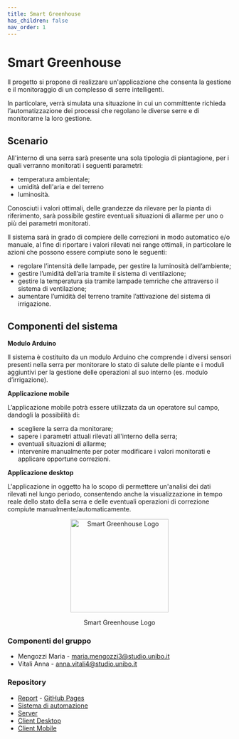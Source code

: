 ```yaml
---
title: Smart Greenhouse
has_children: false
nav_order: 1
---
```


# Smart Greenhouse
Il progetto si propone di realizzare un'applicazione che consenta la gestione e il monitoraggio di un complesso di serre intelligenti.

In particolare, verrà simulata una situazione in cui un committente richieda l’automatizzazione dei processi che regolano le diverse serre e di monitorarne la loro gestione.

## Scenario
All'interno di una serra sarà presente una sola tipologia di piantagione, per i quali verranno monitorati i seguenti parametri:

- temperatura ambientale;
- umidità dell'aria e del terreno
- luminosità.

Conosciuti i valori ottimali, delle grandezze da rilevare per la pianta di riferimento, sarà possibile gestire eventuali situazioni di allarme per uno o più dei parametri monitorati.

Il sistema sarà in grado di compiere delle correzioni in modo automatico e/o manuale, al fine di riportare i valori rilevati nei range ottimali, in particolare le azioni che possono essere compiute sono le seguenti:

- regolare l’intensità delle lampade, per gestire la luminosità dell’ambiente;
- gestire l’umidità dell’aria tramite il sistema di ventilazione;
- gestire la temperatura sia tramite lampade temriche che attraverso il sistema di ventilazione;
- aumentare l’umidità del terreno tramite l’attivazione del sistema di irrigazione.

## Componenti del sistema
**Modulo Arduino**

Il sistema è costituito da un modulo Arduino che comprende i diversi sensori presenti nella serra per monitorare lo stato di salute delle piante e i moduli aggiuntivi per la gestione delle operazioni al suo interno (es. modulo d’irrigazione).

**Applicazione mobile**

L’applicazione mobile potrà essere utilizzata da un operatore sul campo, dandogli la possibilità di:

- scegliere la serra da monitorare;
- sapere i parametri attuali rilevati all'interno della serra;
- eventuali situazioni di allarme;
- intervenire manualmente per poter modificare i valori monitorati e applicare opportune correzioni.

**Applicazione desktop**

L'applicazione in oggetto ha lo scopo di permettere un'analisi dei dati rilevati nel lungo periodo, consentendo anche la visualizzazione in tempo reale dello stato della serra e delle eventuali operazioni di correzione compiute manualmente/automaticamente.

<div align="center">
<img src="https://github.com/SmartGreenhouse-PC/Report/blob/doc/img/smartgh.png" alt="Smart Greenhouse Logo"  width="220px" height="210px">
<p align="center">Smart Greenhouse Logo</p>
</div>

### Componenti del gruppo
- Mengozzi Maria  - <maria.mengozzi3@studio.unibo.it>
- Vitali Anna  - <anna.vitali4@studio.unibo.it>

### Repository
- [Report](https://github.com/SmartGreenhouse-PC/Report) - [GitHub Pages](https://SmartGreenhouse-PC.github.io/Report/)
- [Sistema di automazione](https://github.com/SmartGreenhouse-PC/ArduinoSensor)
- [Server](https://github.com/SmartGreenhouse-PC/Server)
- [Client Desktop](https://github.com/SmartGreenhouse-PC/ClientDesktop.git)
- [Client Mobile](https://github.com/SmartGreenhouse-PC/ClientMobile)
